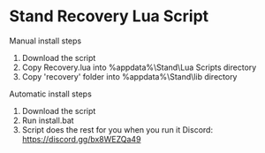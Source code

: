 
# Stand Recovery Lua Script

Manual install steps

1. Download the script
2. Copy Recovery.lua into %appdata%\Stand\Lua Scripts directory
3. Copy 'recovery' folder into %appdata%\Stand\lib directory

Automatic install steps

1. Download the script
2. Run install.bat
3. Script does the rest for you when you run it
Discord: https://discord.gg/bx8WEZQa49
